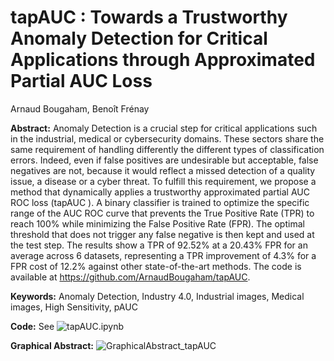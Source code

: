 # tapAUC : Towards a Trustworthy  Anomaly Detection for Critical Applications through Approximated Partial AUC Loss
Arnaud Bougaham, Benoît Frénay

**Abstract:**
Anomaly Detection is a crucial step for critical applications such in the industrial, medical or cybersecurity domains. These sectors share the same requirement of handling differently the different types of classification errors. Indeed, even if false positives are undesirable but acceptable, false negatives are not, because it would reflect a missed detection of a quality issue, a disease or a cyber threat. To fulfill this requirement, we propose a method that dynamically applies a trustworthy approximated partial AUC ROC loss (tapAUC ). A binary classifier is trained to optimize the specific range of the AUC ROC curve that prevents the True Positive Rate (TPR) to reach 100% while minimizing the False Positive Rate (FPR). The optimal threshold that does not trigger any false negative is then kept and used at the test step. The results show a TPR of 92.52% at a 20.43% FPR for an average across 6 datasets, representing a TPR improvement of 4.3% for a FPR cost of 12.2% against other state-of-the-art methods. The code is available at https://github.com/ArnaudBougaham/tapAUC.

**Keywords:** Anomaly Detection, Industry 4.0, Industrial images, Medical images, High Sensitivity, pAUC

**Code:** See ![tapAUC.ipynb](https://github.com/ArnaudBougaham/tapAUC/blob/main/tapAUC.ipynb)

**Graphical Abstract:**
![GraphicalAbstract_tapAUC](https://github.com/user-attachments/assets/f4a95de2-310b-43f3-a461-46ec13394249)
